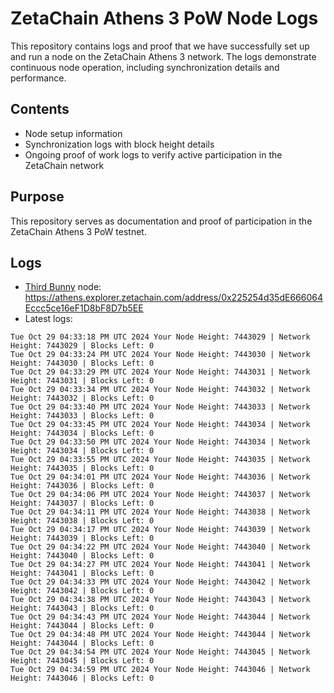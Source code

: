 # ZetaChain Athens 3 PoW Node Logs
This repository contains logs and proof that we have successfully set up and run a node on the ZetaChain Athens 3 network. The logs demonstrate continuous node operation, including synchronization details and performance.

## Contents
- Node setup information
- Synchronization logs with block height details
- Ongoing proof of work logs to verify active participation in the ZetaChain network

## Purpose
This repository serves as documentation and proof of participation in the ZetaChain Athens 3 PoW testnet.

## Logs

- [Third Bunny](https://thirdbunny.xyz/) node: https://athens.explorer.zetachain.com/address/0x225254d35dE666064Eccc5ce16eF1D8bF8D7b5EE
- Latest logs:
```
Tue Oct 29 04:33:18 PM UTC 2024 Your Node Height: 7443029 | Network Height: 7443029 | Blocks Left: 0
Tue Oct 29 04:33:24 PM UTC 2024 Your Node Height: 7443030 | Network Height: 7443030 | Blocks Left: 0
Tue Oct 29 04:33:29 PM UTC 2024 Your Node Height: 7443031 | Network Height: 7443031 | Blocks Left: 0
Tue Oct 29 04:33:34 PM UTC 2024 Your Node Height: 7443032 | Network Height: 7443032 | Blocks Left: 0
Tue Oct 29 04:33:40 PM UTC 2024 Your Node Height: 7443033 | Network Height: 7443033 | Blocks Left: 0
Tue Oct 29 04:33:45 PM UTC 2024 Your Node Height: 7443034 | Network Height: 7443034 | Blocks Left: 0
Tue Oct 29 04:33:50 PM UTC 2024 Your Node Height: 7443034 | Network Height: 7443034 | Blocks Left: 0
Tue Oct 29 04:33:55 PM UTC 2024 Your Node Height: 7443035 | Network Height: 7443035 | Blocks Left: 0
Tue Oct 29 04:34:01 PM UTC 2024 Your Node Height: 7443036 | Network Height: 7443036 | Blocks Left: 0
Tue Oct 29 04:34:06 PM UTC 2024 Your Node Height: 7443037 | Network Height: 7443037 | Blocks Left: 0
Tue Oct 29 04:34:11 PM UTC 2024 Your Node Height: 7443038 | Network Height: 7443038 | Blocks Left: 0
Tue Oct 29 04:34:17 PM UTC 2024 Your Node Height: 7443039 | Network Height: 7443039 | Blocks Left: 0
Tue Oct 29 04:34:22 PM UTC 2024 Your Node Height: 7443040 | Network Height: 7443040 | Blocks Left: 0
Tue Oct 29 04:34:27 PM UTC 2024 Your Node Height: 7443041 | Network Height: 7443041 | Blocks Left: 0
Tue Oct 29 04:34:33 PM UTC 2024 Your Node Height: 7443042 | Network Height: 7443042 | Blocks Left: 0
Tue Oct 29 04:34:38 PM UTC 2024 Your Node Height: 7443043 | Network Height: 7443043 | Blocks Left: 0
Tue Oct 29 04:34:43 PM UTC 2024 Your Node Height: 7443044 | Network Height: 7443044 | Blocks Left: 0
Tue Oct 29 04:34:48 PM UTC 2024 Your Node Height: 7443044 | Network Height: 7443044 | Blocks Left: 0
Tue Oct 29 04:34:54 PM UTC 2024 Your Node Height: 7443045 | Network Height: 7443045 | Blocks Left: 0
Tue Oct 29 04:34:59 PM UTC 2024 Your Node Height: 7443046 | Network Height: 7443046 | Blocks Left: 0
```
